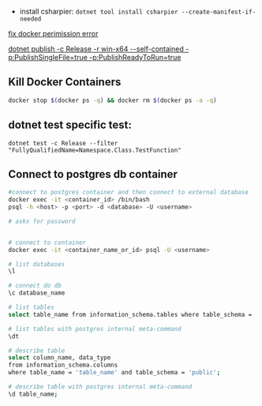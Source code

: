 - install csharpier: `dotnet tool install csharpier --create-manifest-if-needed`

[fix docker perimission error](https://stackoverflow.com/questions/48957195/how-to-fix-docker-got-permission-denied-issue) 

[dotnet publish -c Release -r win-x64 --self-contained -p:PublishSingleFile=true -p:PublishReadyToRun=true]()


## Kill Docker Containers

```bash
docker stop $(docker ps -q) && docker rm $(docker ps -a -q)
```

## dotnet test specific test:

```
dotnet test -c Release --filter "FullyQualifiedName=Namespace.Class.TestFunction"
```


## Connect to postgres db container

```sh
#connect to postgres container and then connect to external database
docker exec -it <container_id> /bin/bash
psql -h <host> -p <port> -d <database> -U <username>

# asks for password


# connect to container
docker exec -it <container_name_or_id> psql -U <username>

# list databases
\l

# connect do db
\c database_name

# list tables
select table_name from information_schema.tables where table_schema = 'public';

# list tables with postgres internal meta-command
\dt

# describe table
select column_name, data_type
from information_schema.columns
where table_name = 'table_name' and table_schema = 'public';

# describe table with postgres internal meta-command
\d table_name;

```
